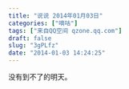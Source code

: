 ```yaml
---
title: "说说 2014年01月03日"
categories: ["嘀咕"]
tags: ["来自QQ空间 qzone.qq.com"]
draft: false
slug: "3gPLfz"
date: "2014-01-03 14:24:25"
---
```


没有到不了的明天。
